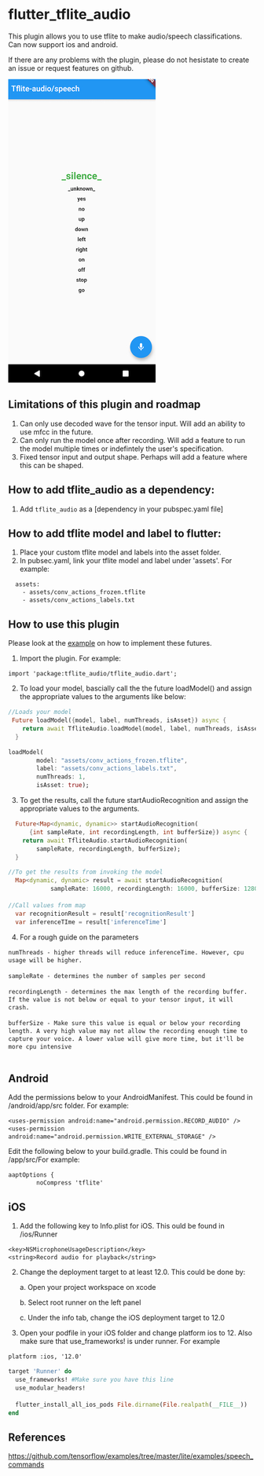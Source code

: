 # flutter_tflite_audio

This plugin allows you to use tflite to make audio/speech classifications. Can now support ios and android. 

If there are any problems with the plugin, please do not hesistate to create an issue or request features on github.

![](audio_recognition_example.jpg)

## Limitations of this plugin and roadmap

1. Can only use decoded wave for the tensor input. Will add an ability to use mfcc in the future.
2. Can only run the model once after recording. Will add a feature to run the model multiple times or indefintely the user's specification.
3. Fixed tensor input and output shape. Perhaps will add a feature where this can be shaped. 

## How to add tflite_audio as a dependency:
1. Add `tflite_audio` as a [dependency in your pubspec.yaml file]

## How to add tflite model and label to flutter:
1. Place your custom tflite model and labels into the asset folder. 
2. In pubsec.yaml, link your tflite model and label under 'assets'. For example:

```
  assets:
    - assets/conv_actions_frozen.tflite
    - assets/conv_actions_labels.txt

```

## How to use this plugin
Please look at the [example](https://github.com/Caldarie/flutter_tflite_audio/tree/master/example) on how to implement these futures.


1. Import the plugin. For example:

```
import 'package:tflite_audio/tflite_audio.dart';
```

2. To load your model, bascially call the the future loadModel() and assign the appropriate values to the arguments like below:


```dart
//Loads your model
 Future loadModel({model, label, numThreads, isAsset}) async {
    return await TfliteAudio.loadModel(model, label, numThreads, isAsset);
  }
```

```dart
loadModel(
        model: "assets/conv_actions_frozen.tflite",
        label: "assets/conv_actions_labels.txt",
        numThreads: 1,
        isAsset: true);
```


3. To get the results, call the future startAudioRecognition and assign the appropriate values to the arguments. 

```dart
  Future<Map<dynamic, dynamic>> startAudioRecognition(
      {int sampleRate, int recordingLength, int bufferSize}) async {
    return await TfliteAudio.startAudioRecognition(
        sampleRate, recordingLength, bufferSize);
  }

```

```dart
//To get the results from invoking the model
  Map<dynamic, dynamic> result = await startAudioRecognition(
            sampleRate: 16000, recordingLength: 16000, bufferSize: 1280);

//Call values from map
  var recognitionResult = result['recognitionResult'] 
  var inferenceTIme = result['inferenceTime']
```





4. For a rough guide on the parameters

```
numThreads - higher threads will reduce inferenceTime. However, cpu usage will be higher.

sampleRate - determines the number of samples per second

recordingLength - determines the max length of the recording buffer. If the value is not below or equal to your tensor input, it will crash.

bufferSize - Make sure this value is equal or below your recording length. A very high value may not allow the recording enough time to capture your voice. A lower value will give more time, but it'll be more cpu intensive
    
```    

## Android 
Add the permissions below to your AndroidManifest. This could be found in  <YourApp>/android/app/src folder. For example:

```
<uses-permission android:name="android.permission.RECORD_AUDIO" />
<uses-permission android:name="android.permission.WRITE_EXTERNAL_STORAGE" />
```

Edit the following below to your build.gradle. This could be found in <YourApp>/app/src/For example:

```
aaptOptions {
        noCompress 'tflite'
```


## iOS
1. Add the following key to Info.plist for iOS. This ould be found in <YourApp>/ios/Runner
```
<key>NSMicrophoneUsageDescription</key>
<string>Record audio for playback</string>
```

2. Change the deployment target to at least 12.0. This could be done by:

    a. Open your project workspace on xcode
  
    b. Select root runner on the left panel
  
    c. Under the info tab, change the iOS deployment target to 12.0

3. Open your podfile in your iOS folder and change platform ios to 12. Also make sure that use_frameworks! is under runner. For example

```
platform :ios, '12.0'
```

```ruby
target 'Runner' do
  use_frameworks! #Make sure you have this line
  use_modular_headers!

  flutter_install_all_ios_pods File.dirname(File.realpath(__FILE__))
end
```

## References

https://github.com/tensorflow/examples/tree/master/lite/examples/speech_commands
